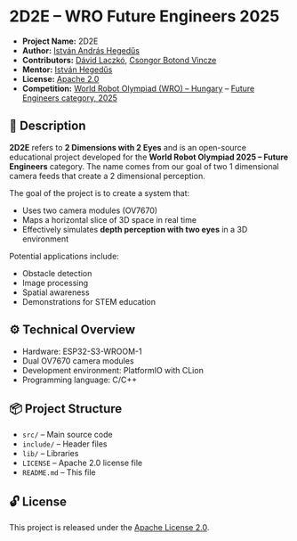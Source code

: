 # 2D2E – WRO Future Engineers 2025

* **Project Name:** 2D2E
* **Author:** [István András Hegedűs](https://github.com/HIAndris)
* **Contributors:** [Dávid Laczkó](https://github.com/Zsep1), [Csongor Botond Vincze](https://github.com/Slampis1)
* **Mentor:** [István Hegedűs](https://github.com/istvan-hegedus)
* **License:** [Apache 2.0](https://www.apache.org/licenses/LICENSE-2.0)
* **Competition:** [World Robot Olympiad (WRO) – Hungary](https://wro.hu/) – [Future Engineers category, 2025](https://wro.hu/future-engineers-kategoria/)

## 📌 Description

**2D2E** refers to **2 Dimensions with 2 Eyes** and is an open-source educational project developed for the **World Robot Olympiad 2025 – Future Engineers** category.
The name comes from our goal of two 1 dimensional camera feeds that create a 2 dimensional perception.

The goal of the project is to create a system that:

- Uses two camera modules (OV7670)
- Maps a horizontal slice of 3D space in real time
- Effectively simulates **depth perception with two eyes** in a 3D environment

Potential applications include:
- Obstacle detection
- Image processing
- Spatial awareness
- Demonstrations for STEM education

## ⚙️ Technical Overview

- Hardware: ESP32-S3-WROOM-1
- Dual OV7670 camera modules
- Development environment: PlatformIO with CLion
- Programming language: C/C++

## 📦 Project Structure

- `src/` – Main source code
- `include/` – Header files
- `lib/` – Libraries
- `LICENSE` – Apache 2.0 license file
- `README.md` – This file

## 🔓 License

This project is released under the [Apache License 2.0](https://www.apache.org/licenses/LICENSE-2.0).
